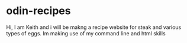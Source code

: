 # odin-recipes
Hi, I am Keith and i will be makng a recipe website for steak and various types of eggs. 
Im making use of my command line and html skills
